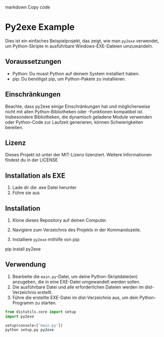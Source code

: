 markdown
Copy code
# Py2exe Example

Dies ist ein einfaches Beispielprojekt, das zeigt, wie man `py2exe` verwendet, um Python-Skripte in ausführbare Windows-EXE-Dateien umzuwandeln.

## Voraussetzungen
- Python: Du musst Python auf deinem System installiert haben.
- pip: Du benötigst pip, um Python-Pakete zu installieren.

## Einschränkungen
Beachte, dass py2exe einige Einschränkungen hat und möglicherweise nicht mit allen Python-Bibliotheken oder -Funktionen kompatibel ist.
Insbesondere Bibliotheken, die dynamisch geladene Module verwenden oder Python-Code zur Laufzeit generieren, können Schwierigkeiten bereiten.

## Lizenz
Dieses Projekt ist unter der MIT-Lizenz lizenziert. Weitere Informationen findest du in der LICENSE

## Installation als EXE

1. Lade dir die .exe Datei herunter
2. Führe sie aus

## Installation

1. Klone dieses Repository auf deinen Computer.

2. Navigiere zum Verzeichnis des Projekts in der Kommandozeile.

3. Installiere `py2exe` mithilfe von pip:

pip install py2exe


## Verwendung

1. Bearbeite die `main.py`-Datei, um deine Python-Skriptdatei(en) anzugeben, die in eine EXE-Datei umgewandelt werden sollen. 
2. Die ausführbare Datei und alle erforderlichen Dateien werden im dist-Verzeichnis erstellt.
3. Führe die erstellte EXE-Datei im dist-Verzeichnis aus, um dein Python-Programm zu starten.

```python
from distutils.core import setup
import py2exe

setup(console=['main.py'])
python setup.py py2exe

